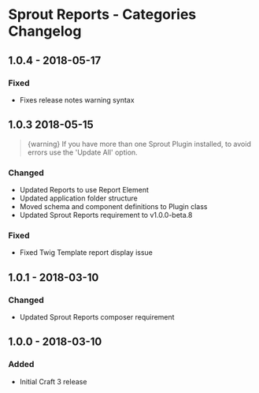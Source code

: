 # Sprout Reports - Categories Changelog

## 1.0.4 - 2018-05-17

### Fixed
- Fixes release notes warning syntax

## 1.0.3 2018-05-15

> {warning} If you have more than one Sprout Plugin installed, to avoid errors use the 'Update All' option.

### Changed
- Updated Reports to use Report Element
- Updated application folder structure
- Moved schema and component definitions to Plugin class
- Updated Sprout Reports requirement to v1.0.0-beta.8

### Fixed
- Fixed Twig Template report display issue

## 1.0.1 - 2018-03-10

### Changed
- Updated Sprout Reports composer requirement

## 1.0.0 - 2018-03-10

### Added
- Initial Craft 3 release


